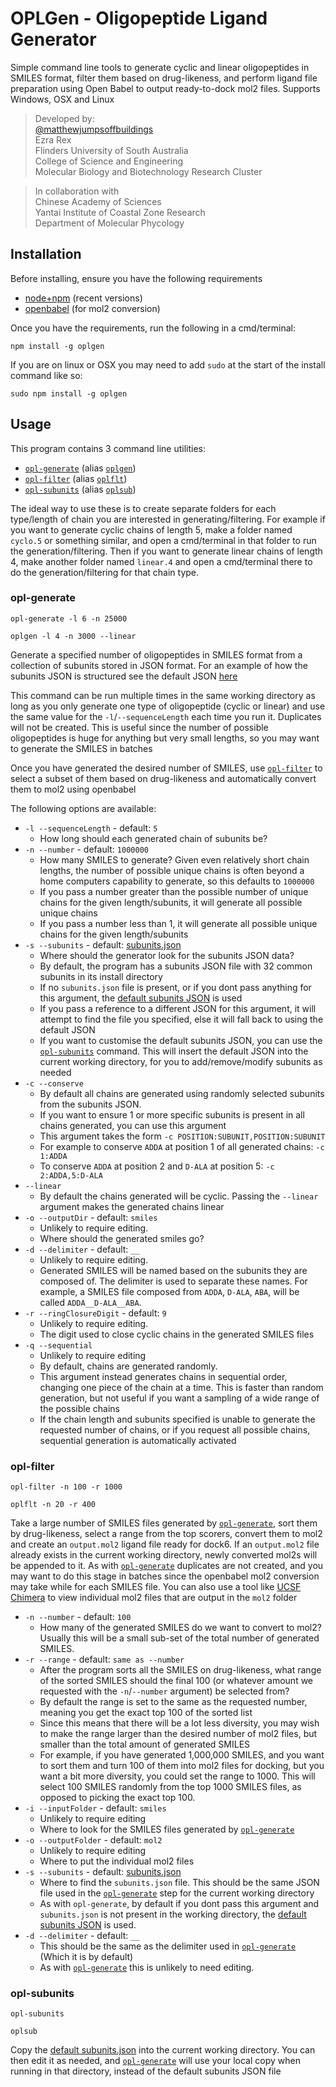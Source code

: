 # OPLGen - Oligopeptide Ligand Generator

Simple command line tools to generate cyclic and linear oligopeptides in SMILES format, filter them based on drug-likeness, and perform ligand file preparation using Open Babel to output ready-to-dock mol2 files. Supports Windows, OSX and Linux

> Developed by:  
> [@matthewjumpsoffbuildings](https://github.com/matthewjumpsoffbuildings)  
> Ezra Rex  
> Flinders University of South Australia  
> College of Science and Engineering  
> Molecular Biology and Biotechnology Research Cluster

> In collaboration with  
> Chinese Academy of Sciences  
> Yantai Institute of Coastal Zone Research  
> Department of Molecular Phycology

## Installation

Before installing, ensure you have the following requirements

- [node+npm](https://nodejs.org/en/download/) (recent versions)
- [openbabel](http://openbabel.org/wiki/Category:Installation) (for mol2 conversion)

Once you have the requirements, run the following in a cmd/terminal:
```
npm install -g oplgen
```

If you are on linux or OSX you may need to add `sudo` at the start of the install command like so:
```
sudo npm install -g oplgen
```

## Usage

This program contains 3 command line utilities:

- [`opl-generate`](#opl-generate)   (alias [`oplgen`](#opl-generate))
- [`opl-filter`](#opl-filter)       (alias [`oplflt`](#opl-filter))
- [`opl-subunits`](#opl-subunits)   (alias [`oplsub`](#opl-subunits))

The ideal way to use these is to create separate folders for each type/length of chain you are interested in generating/filtering. For example if you want to generate cyclic chains of length 5, make a folder named `cyclo.5` or something similar, and open a cmd/terminal in that folder to run the generation/filtering. Then if you want to generate linear chains of length 4, make another folder named `linear.4` and open a cmd/terminal there to do the generation/filtering for that chain type.

### opl-generate
```
opl-generate -l 6 -n 25000

oplgen -l 4 -n 3000 --linear
```

Generate a specified number of oligopeptides in SMILES format from a collection of subunits stored in JSON format. For an example of how the subunits JSON is structured see the default JSON [here](./subunits.json)

This command can be run multiple times in the same working directory as long as you only generate one type of oligopeptide (cyclic or linear) and use the same value for the `-l`/`--sequenceLength` each time you run it. Duplicates will not be created. This is useful since the number of possible oligopeptides is huge for anything but very small lengths, so you may want to generate the SMILES in batches

Once you have generated the desired number of SMILES, use [`opl-filter`](#opl-filter) to select a subset of them based on drug-likeness and automatically convert them to mol2 using openbabel

The following options are available:

- `-l --sequenceLength` - default: `5`
	- How long should each generated chain of subunits be?
- `-n --number` - default: `1000000`
	- How many SMILES to generate? Given even relatively short chain lengths, the number of possible unique chains is often beyond a home computers capability to generate, so this defaults to `1000000`
	- If you pass a number greater than the possible number of unique chains for the given length/subunits, it will generate all possible unique chains
	- If you pass a number less than 1, it will generate all possible unique chains for the given length/subunits
- `-s --subunits` - default: [subunits.json](./subunits.json)
	- Where should the generator look for the subunits JSON data?
	- By default, the program has a subunits JSON file with 32 common subunits in its install directory
	- If no `subunits.json` file is present, or if you dont pass anything for this argument, the [default subunits JSON](./subunits.json) is used
	- If you pass a reference to a different JSON for this argument, it will attempt to find the file you specified, else it will fall back to using the default JSON
	- If you want to customise the default subunits JSON, you can use the [`opl-subunits`](#opl-subunits) command. This will insert the default JSON into the current working directory, for you to add/remove/modify subunits as needed
- `-c --conserve`
	- By default all chains are generated using randomly selected subunits from the subunits JSON.
	- If you want to ensure 1 or more specific subunits is present in all chains generated, you can use this argument
	- This argument takes the form `-c POSITION:SUBUNIT,POSITION:SUBUNIT`
	- For example to conserve `ADDA` at position 1 of all generated chains: `-c 1:ADDA`
	- To conserve `ADDA` at position 2 and `D-ALA` at position 5: `-c 2:ADDA,5:D-ALA`
- `--linear`
	- By default the chains generated will be cyclic. Passing the `--linear` argument makes the generated chains linear
- `-o --outputDir` - default: `smiles`
	- Unlikely to require editing.
	- Where should the generated smiles go?
- `-d --delimiter` - default: `__`
	- Unlikely to require editing.
	- Generated SMILES will be named based on the subunits they are composed of. The delimiter is used to separate these names. For example, a SMILES file composed from `ADDA`, `D-ALA`, `ABA`, will be called `ADDA__D-ALA__ABA`.
- `-r --ringClosureDigit` - default: `9`
	- Unlikely to require editing.
	- The digit used to close cyclic chains in the generated SMILES files
- `-q --sequential`
	- Unlikely to require editing
	- By default, chains are generated randomly.
	- This argument instead generates chains in sequential order, changing one piece of the chain at a time. This is faster than random generation, but not useful if you want a sampling of a wide range of the possible chains
	- If the chain length and subunits specified is unable to generate the requested number of chains, or if you request all possible chains, sequential generation is automatically activated


### opl-filter
```
opl-filter -n 100 -r 1000

oplflt -n 20 -r 400
```

Take a large number of SMILES files generated by [`opl-generate`](#opl-generate), sort them by drug-likeness, select a range from the top scorers, convert them to mol2 and create an `output.mol2` ligand file ready for dock6. If an `output.mol2` file already exists in the current working directory, newly converted mol2s will be appended to it. As with [`opl-generate`](#opl-generate) duplicates are not created, and you may want to do this stage in batches since the openbabel mol2 conversion may take while for each SMILES file. You can also use a tool like [UCSF Chimera](https://www.cgl.ucsf.edu/chimera/download.html) to view individual mol2 files that are output in the `mol2` folder

- `-n --number` - default: `100`
	- How many of the generated SMILES do we want to convert to mol2? Usually this will be a small sub-set of the total number of generated SMILES.
- `-r --range` - default: `same as --number`
	- After the program sorts all the SMILES on drug-likeness, what range of the sorted SMILES should the final 100 (or whatever amount we requested with the `-n`/`--number` argument) be selected from?
	- By default the range is set to the same as the requested number, meaning you get the exact top 100 of the sorted list
	- Since this means that there will be a lot less diversity, you may wish to make the range larger than the desired number of mol2 files, but smaller than the total amount of generated SMILES
	- For example, if you have generated 1,000,000 SMILES, and you want to sort them and turn 100 of them into mol2 files for docking, but you want a bit more diversity, you could set the range to 1000. This will select 100 SMILES randomly from the top 1000 SMILES files, as opposed to picking the exact top 100.
- `-i --inputFolder` - default: `smiles`
	- Unlikely to require editing
	- Where to look for the SMILES files generated by [`opl-generate`](#opl-generate)
- `-o --outputFolder` - default: `mol2`
	- Unlikely to require editing
	- Where to put the individual mol2 files
- `-s --subunits` - default: [subunits.json](./subunits.json)
	- Where to find the `subunits.json` file. This should be the same JSON file used in the [`opl-generate`](#opl-generate) step for the current working directory
	- As with `opl-generate`, by default if you dont pass this argument and `subunits.json` is not present in the working directory, the [default subunits JSON](./subunits.json) is used.
- `-d --delimiter` - default: `__`
	- This should be the same as the delimiter used in [`opl-generate`](#opl-generate) (Which it is by default)
	- As with [`opl-generate`](#opl-generate) this is unlikely to need editing.

### opl-subunits
```
opl-subunits

oplsub
```

Copy the [default subunits.json](./subunits.json) into the current working directory. You can then edit it as needed, and [`opl-generate`](#opl-generate) will use your local copy when running in that directory, instead of the default subunits JSON file
